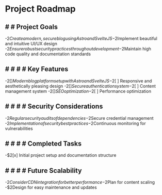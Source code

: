 
# Project Roadmap

## # # Project Goals

  -$2Create a modern, secure blog using Astro and SvelteJS
  -$2Implement beautiful and intuitive UI/UX design
  -$2Ensure robust security practices throughout development
  -$2Maintain high code quality and documentation standards

## # # # # Key Features

  -$2[ ] Modern blog platform setup with Astro and SvelteJS
  -$2[ ] Responsive and aesthetically pleasing design
  -$2[ ] Secure authentication system
  -$2[ ] Content management system
  -$2[ ] SEO optimization
  -$2[ ] Performance optimization

## # # # # Security Considerations

  -$2Regular security audits of dependencies
  -$2Secure credential management
  -$2Implementation of security best practices
  -$2Continuous monitoring for vulnerabilities

## # # # # Completed Tasks

  -$2[x] Initial project setup and documentation structure

## # # # # Future Scalability

  -$2Consider CDN integration for better performance
  -$2Plan for content scaling
  -$2Design for easy maintenance and updates
